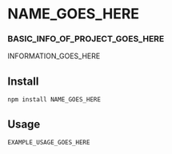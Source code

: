 
# NAME_GOES_HERE

### BASIC_INFO_OF_PROJECT_GOES_HERE

INFORMATION_GOES_HERE

## Install

```
npm install NAME_GOES_HERE
```

## Usage
```
EXAMPLE_USAGE_GOES_HERE

```

